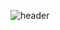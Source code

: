 ![header](https://capsule-render.vercel.app/api?type=soft&color=auto&height=300&section=header&text=Welcome&fontSize=90&animation=fadeIn&fontAlignY=38&desc=Woongcloud%20GitHub%20Profile&descAlignY=51&descAlign=62)


